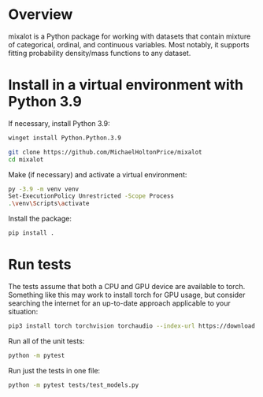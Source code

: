# Overview
mixalot is a Python package for working with datasets that contain mixture
of categorical, ordinal, and continuous variables. Most notably, it supports
fitting probability density/mass functions to any dataset.

# Install in a virtual environment with Python 3.9

If necessary, install Python 3.9:
```bash
winget install Python.Python.3.9
```

```bash
git clone https://github.com/MichaelHoltonPrice/mixalot
cd mixalot
```

Make (if necessary) and activate a virtual environment:

```bash
py -3.9 -m venv venv
Set-ExecutionPolicy Unrestricted -Scope Process
.\venv\Scripts\activate
```

Install the package:

```bash
pip install .
```

# Run tests
The tests assume that both a CPU and GPU device are available to torch.
Something like this may work to install torch for GPU usage, but consider
searching the internet for an up-to-date approach applicable to your situation:

```bash
pip3 install torch torchvision torchaudio --index-url https://download.pytorch.org/whl/cu118
```

Run all of the unit tests:

```bash
python -m pytest
```

Run just the tests in one file:

```bash
python -m pytest tests/test_models.py
```